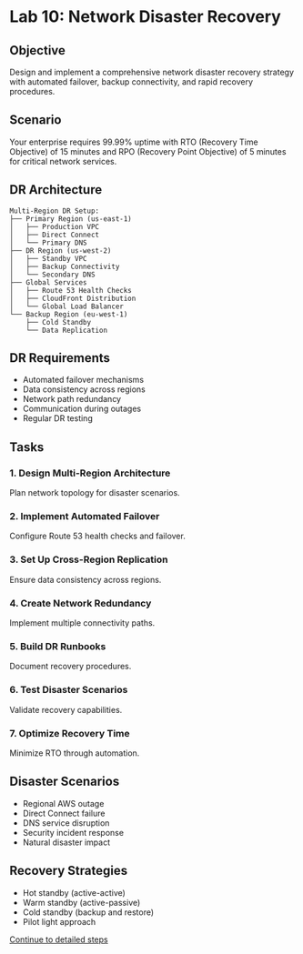 # Lab 10: Network Disaster Recovery

## Objective
Design and implement a comprehensive network disaster recovery strategy with automated failover, backup connectivity, and rapid recovery procedures.

## Scenario
Your enterprise requires 99.99% uptime with RTO (Recovery Time Objective) of 15 minutes and RPO (Recovery Point Objective) of 5 minutes for critical network services.

## DR Architecture
```
Multi-Region DR Setup:
├── Primary Region (us-east-1)
│   ├── Production VPC
│   ├── Direct Connect
│   └── Primary DNS
├── DR Region (us-west-2)
│   ├── Standby VPC
│   ├── Backup Connectivity
│   └── Secondary DNS
├── Global Services
│   ├── Route 53 Health Checks
│   ├── CloudFront Distribution
│   └── Global Load Balancer
└── Backup Region (eu-west-1)
    ├── Cold Standby
    └── Data Replication
```

## DR Requirements
- Automated failover mechanisms
- Data consistency across regions
- Network path redundancy
- Communication during outages
- Regular DR testing

## Tasks

### 1. Design Multi-Region Architecture
Plan network topology for disaster scenarios.

### 2. Implement Automated Failover
Configure Route 53 health checks and failover.

### 3. Set Up Cross-Region Replication
Ensure data consistency across regions.

### 4. Create Network Redundancy
Implement multiple connectivity paths.

### 5. Build DR Runbooks
Document recovery procedures.

### 6. Test Disaster Scenarios
Validate recovery capabilities.

### 7. Optimize Recovery Time
Minimize RTO through automation.

## Disaster Scenarios
- Regional AWS outage
- Direct Connect failure
- DNS service disruption
- Security incident response
- Natural disaster impact

## Recovery Strategies
- Hot standby (active-active)
- Warm standby (active-passive)
- Cold standby (backup and restore)
- Pilot light approach

[Continue to detailed steps](./steps.md)
